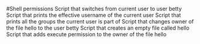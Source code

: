 #Shell permissions
Script that switches from current user to user betty
Script that prints the effective username of the current user
Script that prints all the groups the current user is part of
Script that changes owner of the file hello to the user betty
Script that creates an empty file called hello  
Script that adds execute permission to the owner of the file hello
